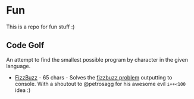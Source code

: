 # Fun

This is a repo for fun stuff :)

## Code Golf

An attempt to find the smallest possible program by character in the given language.

* [FizzBuzz][fizzbuzz] - 65 chars - Solves the [fizzbuzz problem][0] outputting to
  console. With a shoutout to @petrosagg for his awesome evil `i++<100` idea :)

[fizzbuzz]:/golf/fizz.js

[0]:http://blog.codinghorror.com/why-cant-programmers-program/
